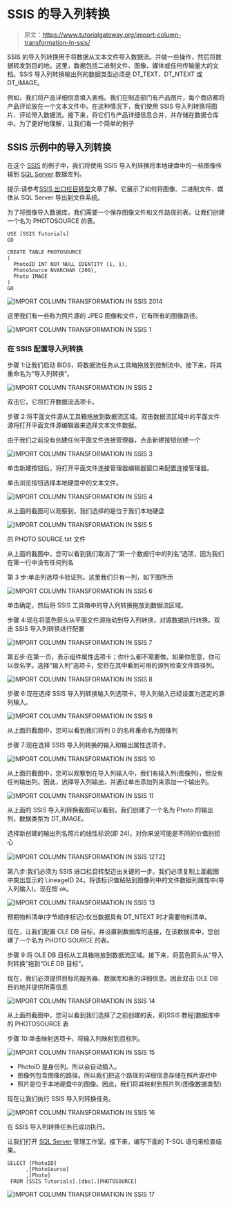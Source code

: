 # SSIS 的导入列转换

> 原文：<https://www.tutorialgateway.org/import-column-transformation-in-ssis/>

SSIS 的导入列转换用于将数据从文本文件导入数据流。并做一些操作，然后将数据转发到目的地。这里，数据包括二进制文件、图像、媒体或任何传输量大的文档。SSIS 导入列转换输出列的数据类型必须是 DT_TEXT、DT_NTEXT 或 DT_IMAGE。

例如，我们将产品详细信息填入表格。我们在制造部门有产品图片，每个商店都将产品评论放在一个文本文件中。在这种情况下，我们使用 SSIS 导入列转换将图片、评论带入数据流。接下来，将它们与产品详细信息合并，并存储在数据仓库中。为了更好地理解，让我们看一个简单的例子

## SSIS 示例中的导入列转换

在这个 [SSIS](https://www.tutorialgateway.org/ssis/) 的例子中，我们将使用 SSIS 导入列转换将本地硬盘中的一些图像传输到 [SQL Server](https://www.tutorialgateway.org/sql/) 数据库列。

提示:请参考[SSIS 出口栏目转型](https://www.tutorialgateway.org/export-column-transformation-in-ssis/)文章了解。它展示了如何将图像、二进制文件、媒体从 SQL Server 导出到文件系统。

为了将图像导入数据库，我们需要一个保存图像文件和文件路径的表。让我们创建一个名为 PHOTOSOURCE 的表。

```
USE [SSIS Tutorials]
GO

CREATE TABLE PHOTOSOURCE
(
  PhotoID INT NOT NULL IDENTITY (1, 1),
  PhotoSource NVARCHAR (200),
  Photo IMAGE
)
GO

```

![IMPORT COLUMN TRANSFORMATION IN SSIS 2014](img/3d5614f095fd3f54824a16eaf8e85496.png)

这里我们有一些称为照片源的 JPEG 图像和文件，它有所有的图像路径。

![IMPORT COLUMN TRANSFORMATION IN SSIS 1](img/b74553a798cca5e6488cc8ac6419f95c.png)

### 在 SSIS 配置导入列转换

步骤 1:让我们启动 BIDS，将数据流任务从工具箱拖放到控制流中。接下来，将其重命名为“导入列转换”。

![IMPORT COLUMN TRANSFORMATION IN SSIS 2](img/87a615c8950e452b669484e9833791ee.png)

双击它，它将打开数据流选项卡。

步骤 2:将平面文件源从工具箱拖放到数据流区域。双击数据流区域中的平面文件源将打开平面文件源编辑器来选择文本文件数据。

由于我们之前没有创建任何平面文件连接管理器，点击新建按钮创建一个

![IMPORT COLUMN TRANSFORMATION IN SSIS 3](img/0bf192b58e01f396749121444342dbbb.png)

单击新建按钮后，将打开平面文件连接管理器编辑器窗口来配置连接管理器。

单击浏览按钮选择本地硬盘中的文本文件。

![IMPORT COLUMN TRANSFORMATION IN SSIS 4](img/3213c5fb34190ef8887ccb45e79ab80d.png)

从上面的截图可以观察到，我们选择的是位于我们本地硬盘

![IMPORT COLUMN TRANSFORMATION IN SSIS 5](img/466ad8202ab48bb1c5808decb32f968a.png)

的 PHOTO SOURCE.txt 文件

从上面的截图中，您可以看到我们取消了“第一个数据行中的列名”选项，因为我们在第一行中没有任何列名

第 3 步:单击列选项卡验证列。这里我们只有一列，如下图所示

![IMPORT COLUMN TRANSFORMATION IN SSIS 6](img/e9213065ca4a125f339bfbed9d92f35a.png)

单击确定，然后将 SSIS 工具箱中的导入列转换拖放到数据流区域。

步骤 4:现在将蓝色箭头从平面文件源拖动到导入列转换，对源数据执行转换。双击 SSIS 导入列转换进行配置

![IMPORT COLUMN TRANSFORMATION IN SSIS 7](img/2416f46871407a64c1516132dadd1653.png)

第五步:在第一页，表示组件属性选项卡；你什么都不需要做。如果你愿意，你可以改名字。选择“输入列”选项卡，您将在其中看到可用的源列检查文件路径列。

![IMPORT COLUMN TRANSFORMATION IN SSIS 8](img/29e967f50a4698465ae665401857ca72.png)

步骤 6:现在选择 SSIS 导入列转换输入列选项卡。导入列输入已经设置为选定的源列输入。

![IMPORT COLUMN TRANSFORMATION IN SSIS 9](img/be98c3942d5a25520bbec3266a31e345.png)

从上面的截图中，您可以看到我们将列 0 的名称重命名为图像列

步骤 7:现在选择 SSIS 导入列转换的输入和输出属性选项卡。

![IMPORT COLUMN TRANSFORMATION IN SSIS 10](img/beb2efdb9e6a0650eeb950595cf3112a.png)

从上面的截图中，您可以观察到在导入列输入中，我们有输入列(图像列)，但没有任何输出列。因此，选择导入列输出，并通过单击添加列来添加一个输出列。

![IMPORT COLUMN TRANSFORMATION IN SSIS 11](img/ca0d06142cb0acf8ed2b0cc84efec314.png)

从上面的 SSIS 导入列转换截图可以看到，我们创建了一个名为 Photo 的输出列，数据类型为 DT_IMAGE。

选择新创建的输出列名照片的线性标识(即 24)。对你来说可能是不同的价值别担心

![IMPORT COLUMN TRANSFORMATION IN SSIS 12](img/44749c2b8a3cb3eae0e2c1aaba737084.png)T2】

第八步:我们必须为 SSIS 进口栏目转型迈出关键的一步。我们必须复制上面截图中突出显示的 LineageID 24。将该标识值粘贴到图像列中的文件数据列属性中(导入列输入)。现在按 ok。

![IMPORT COLUMN TRANSFORMATION IN SSIS 13](img/0f3b7d9405982d07e33bdbc3bbcdb8fe.png)

预期物料清单(字节顺序标记):仅当数据具有 DT_NTEXT 时才需要物料清单。

现在，让我们配置 OLE DB 目标，并设置到数据库的连接，在该数据库中，您创建了一个名为 PHOTO SOURCE 的表。

步骤 9:将 OLE DB 目标从工具箱拖放到数据流区域。接下来，将蓝色箭头从“导入列转换”拖到“OLE DB 目标”。

现在，我们必须提供目标的服务器、数据库和表的详细信息。因此双击 OLE DB 目的地并提供所需信息

![IMPORT COLUMN TRANSFORMATION IN SSIS 14](img/48d949561c787e996d452a3d1be28912.png)

从上面的截图中，您可以看到我们选择了之前创建的表，即[SSIS 教程]数据库中的 PHOTOSOURCE 表

步骤 10:单击映射选项卡，将输入列映射到目标列。

![IMPORT COLUMN TRANSFORMATION IN SSIS 15](img/b1e3ffdbbd5bb6a3ab3a803226705582.png)

*   PhotoID 是身份列。所以会自动插入。
*   图像列包含图像的路径。所以我们把这个路径的详细信息存储在照片源栏中
*   照片是位于本地硬盘中的图像。因此，我们将其映射到照片列(图像数据类型)

现在让我们执行 SSIS 导入列转换任务。

![IMPORT COLUMN TRANSFORMATION IN SSIS 16](img/af00a82a5d78f12077384ec602e68ae4.png)

在 SSIS 导入列转换任务已成功执行。

让我们打开 [SQL Server](https://www.tutorialgateway.org/sql/) 管理工作室。接下来，编写下面的 T-SQL 语句来检查结果。

```
SELECT [PhotoID]
      ,[PhotoSource]
      ,[Photo]
 FROM [SSIS Tutorials].[dbo].[PHOTOSOURCE]
```

![IMPORT COLUMN TRANSFORMATION IN SSIS 17](img/b614f5c0f81dfa320638ee46775e5ca2.png)